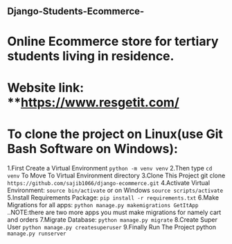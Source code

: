 ## Django-Students-Ecommerce-
# Online Ecommerce store for tertiary students living in residence.

# Website link: **https://www.resgetit.com/

# To clone the project on Linux(use Git Bash Software on Windows):
1.First Create a Virtual Environment `python -m venv venv`
2.Then type `cd venv` To Move To Virtual Environment directory
3.Clone This Project git clone `https://github.com/sajib1066/django-ecommerce.git`
4.Activate Virtual Environment: `source bin/activate` or on Windows `source scripts/activate`
5.Install Requirements Package: `pip install -r requirements.txt`
6.Make Migrations for all apps: `python manage.py makemigrations GetItApp` ..NOTE:there are two more apps you must make migrations for namely cart and orders
7.Migrate Database: `python manage.py migrate` 
8.Create Super User `python manage.py createsuperuser`
9.Finally Run The Project python `manage.py runserver`
